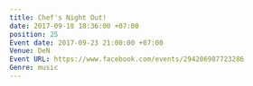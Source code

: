 ```yaml
---
title: Chef's Night Out!
date: 2017-09-18 18:36:00 +07:00
position: 25
Event date: 2017-09-23 21:00:00 +07:00
Venue: DeN
Event URL: https://www.facebook.com/events/294206987723286
Genre: music
---
```


